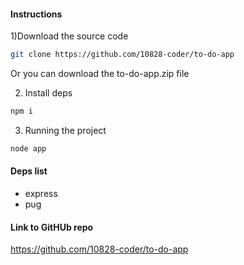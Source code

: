 #### Instructions
1)Download the source code
```bash
git clone https://github.com/10828-coder/to-do-app
```
Or you can download the to-do-app.zip file

2) Install deps
```bash
npm i
```
3) Running the project
```bash
node app
```
#### Deps list
- express
- pug

#### Link to GitHUb repo
https://github.com/10828-coder/to-do-app

